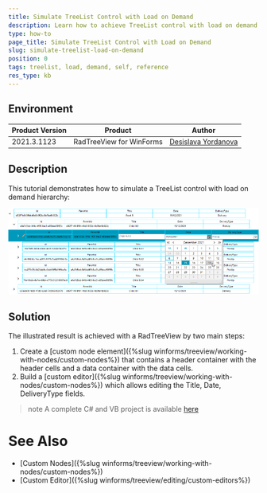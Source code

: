 ```yaml
---
title: Simulate TreeList Control with Load on Demand
description: Learn how to achieve TreeList control with load on demand hierarchy.
type: how-to
page_title: Simulate TreeList Control with Load on Demand
slug: simulate-treelist-load-on-demand
position: 0
tags: treelist, load, demand, self, reference
res_type: kb
---
```


## Environment
 
|Product Version|Product|Author|
|----|----|----|
|2021.3.1123|RadTreeView for WinForms|[Desislava Yordanova](https://www.telerik.com/blogs/author/desislava-yordanova)|
 
## Description

This tutorial demonstrates how to simulate a TreeList control with load on demand hierarchy: 

![simulate-treelist-load-on-demand](images/simulate-treelist-load-on-demand.png)

 
## Solution 

The illustrated result is achieved with a RadTreeView by two main steps:

1. Create a [custom node element]({%slug winforms/treeview/working-with-nodes/custom-nodes%}) that contains a header container with the header cells and a data container with the data cells.
2. Build a [custom editor]({%slug winforms/treeview/working-with-nodes/custom-nodes%}) which allows editing the Title, Date, DeliveryType fields.

>note A complete C# and VB project is available [here](https://github.com/telerik/winforms-sdk/tree/master/TreeView/SelfRefLoadOnDemandGrid)

# See Also

* [Custom Nodes]({%slug winforms/treeview/working-with-nodes/custom-nodes%})
* [Custom Editor]({%slug winforms/treeview/editing/custom-editors%})
 

 







    
   
  
    
 
